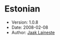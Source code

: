 Estonian
========

* Version: 1.0.8
* Date: 2008-02-08
* Author: [Jaak Laineste](http://sourceforge.net/users/jaakl/)
